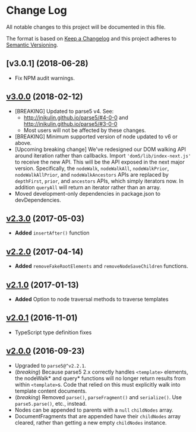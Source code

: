 # Change Log

All notable changes to this project will be documented in this file.

The format is based on [Keep a Changelog](http://keepachangelog.com/)
and this project adheres to [Semantic Versioning](http://semver.org/).

<!-- ## Unreleased -->
<!-- Add new, unreleased changes here. -->

## [v3.0.1] (2018-06-28)
- Fix NPM audit warnings.

## [v3.0.0](https://github.com/Polymer/dom5/tree/v3.0.0) (2018-02-12)
- [BREAKING] Updated to parse5 v4. See:
  - http://inikulin.github.io/parse5/#4-0-0 and
    http://inikulin.github.io/parse5/#3-0-0
  - Most users will not be affected by these changes.
- [BREAKING] Minimum supported version of node updated to v6 or above.
- [Upcoming breaking change] We've redesigned our DOM walking API around
  iteration rather than callbacks. Import `'dom5/lib/index-next.js'` to receive
  the new API. This will be the API exposed in the next major version.
  Specifically, the `nodeWalk`, `nodeWalkAll`, `nodeWalkPrior`,
  `nodeWalkAllPrior`, and `nodeWalkAncestors` APIs are replaced by `depthFirst`,
  `prior`, and `ancestors` APIs, which simply iterators now. In addition
  `queryAll` will return an iterator rather than an array.
- Moved development-only dependencies in package.json to devDependencies.

## [v2.3.0](https://github.com/Polymer/dom5/tree/v2.3.0) (2017-05-03)
- **Added** `insertAfter()` function

## [v2.2.0](https://github.com/Polymer/dom5/tree/v2.2.0) (2017-04-14)
- **Added** `removeFakeRootElements` and `removeNodeSaveChildren` functions.

## [v2.1.0](https://github.com/Polymer/dom5/tree/v2.1.0) (2017-01-13)
- **Added** Option to node traversal methods to traverse templates

## [v2.0.1](https://github.com/Polymer/dom5/tree/v2.0.1) (2016-11-01)
- TypeScript type definition fixes

## [v2.0.0](https://github.com/Polymer/dom5/tree/v2.0.0) (2016-09-23)
- Upgraded to `parse5@^v2.2.1`.
- (*breaking*) Because parse5 2.x correctly handles `<template>` elements,
  the nodeWalk* and query* functions will no longer return results from within
  `<template>`s. Code that relied on this must explicitly walk into template
  content documents.
- (*breaking*) Removed `parse()`, `parseFragment()` and `serialize()`. Use
  `parse5.parse()`, etc., instead.
- Nodes can be appended to parents with a `null` `childNodes` array.
- DocumentFragments that are appended have their `childNodes` array cleared,
  rather than getting a new empty `childNodes` instance.
